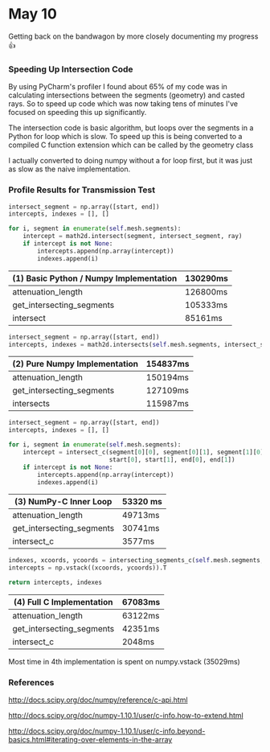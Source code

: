 # May 10

Getting back on the bandwagon by more closely documenting my progress :+1:

### Speeding Up Intersection Code

By using PyCharm's profiler I found about 65% of my code was in calculating intersections between the segments (geometry) and casted rays. So to speed up code which was now taking tens of minutes I've focused on speeding this up significantly.

The intersection code is basic algorithm, but loops over the segments in a Python for loop which is slow. To speed up this is being converted to a compiled C function extension which can be called by the geometry class

I actually converted to doing numpy without a for loop first, but it was just as slow as the naive implementation.

### Profile Results for Transmission Test
```python
intersect_segment = np.array([start, end])
intercepts, indexes = [], []

for i, segment in enumerate(self.mesh.segments):
    intercept = math2d.intersect(segment, intersect_segment, ray)
    if intercept is not None:
        intercepts.append(np.array(intercept))
        indexes.append(i)
```
(1) Basic Python / Numpy Implementation | 130290ms
----------------------------------- | --------
attenuation_length | 126800ms
get_intersecting_segments | 105333ms
intersect | 85161ms

```python
intersect_segment = np.array([start, end])
intercepts, indexes = math2d.intersects(self.mesh.segments, intersect_segment, ray)
```
(2) Pure Numpy Implementation | 154837ms
----------------------------------- | --------
attenuation_length | 150194ms
get_intersecting_segments | 127109ms
intersects | 115987ms

```python
intersect_segment = np.array([start, end])
intercepts, indexes = [], []

for i, segment in enumerate(self.mesh.segments):
    intercept = intersect_c(segment[0][0], segment[0][1], segment[1][0], segment[1][1],
                            start[0], start[1], end[0], end[1])
    if intercept is not None:
        intercepts.append(np.array(intercept))
        indexes.append(i)
```
(3) NumPy-C Inner Loop | 53320 ms
---------------------- | --------
attenuation_length | 49713ms
get_intersecting_segments | 30741ms
intersect_c | 3577ms

```python
indexes, xcoords, ycoords = intersecting_segments_c(self.mesh.segments, start[0], start[1], end[0], end[1])
intercepts = np.vstack((xcoords, ycoords)).T

return intercepts, indexes
```
(4) Full C Implementation | 67083ms
------------------------- | -------
attenuation_length | 63122ms
get_intersecting_segments | 42351ms
intersect_c | 2048ms

Most time in 4th implementation is spent on numpy.vstack (35029ms)

### References
http://docs.scipy.org/doc/numpy/reference/c-api.html

http://docs.scipy.org/doc/numpy-1.10.1/user/c-info.how-to-extend.html

http://docs.scipy.org/doc/numpy-1.10.1/user/c-info.beyond-basics.html#iterating-over-elements-in-the-array

